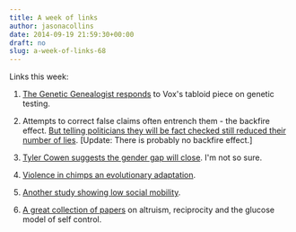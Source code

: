 ```yaml
---
title: A week of links
author: jasonacollins
date: 2014-09-19 21:59:30+00:00
draft: no
slug: a-week-of-links-68
---
```


Links this week:
	
1. [The Genetic Genealogist responds](http://www.thegeneticgenealogist.com/2014/09/13/response-genetic-testing-article-vox/) to Vox's tabloid piece on genetic testing.

2. Attempts to correct false claims often entrench them - the backfire effect. [But telling politicians they will be fact checked still reduced their number of lies](http://www.motherjones.com/politics/2014/09/inquiring-minds-brendan-nyhan-fact-checking-2014-election). [Update: There is probably no backfire effect.]

3. [Tyler Cowen suggests the gender gap will close](http://www.nytimes.com/2014/09/14/upshot/gauging-the-gender-gap-present-and-future.html?_r=0&abt=0002&abg=0). I'm not so sure.

4. [Violence in chimps an evolutionary adaptation](http://www.bostonglobe.com/news/science/2014/09/17/war-innate-chimpanzees-lethal-attacks-may-provide-advantage-eliminating-rivals/V3lwx38s1RId3ZACQmnuiJ/story.html?rss_id=Top-GNP).

5. [Another study showing low social mobility](http://ereh.oxfordjournals.org/content/early/2014/09/15/ereh.heu015.short?rss=1).

6. [A great collection of papers](http://www.psy.miami.edu/ehblab/controversies.html) on altruism, reciprocity and the glucose model of self control.